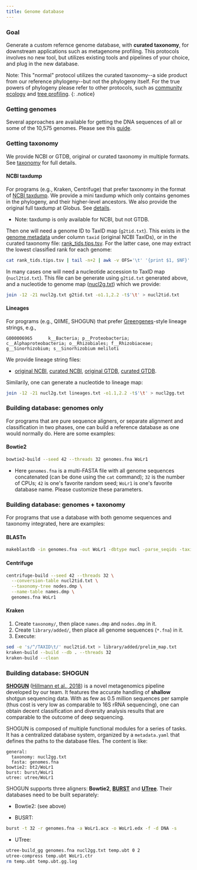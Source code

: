 ```yaml
---
title: Genome database
---
```


### Goal

Generate a custom refernce genome database, with **curated taxonomy**, for downstream applications such as metagenome profiling. This protocols involves no new tool, but utilizes existing tools and pipelines of your choice, and plug in the new database.

Note: This "normal" protocol utilizes the curated taxonomy--a side product from our reference phylogeny--but not the phylogeny itself. For the true powers of phylogeny please refer to other protocols, such as [community ecology](community_ecology) and [tree profiling](tree_profiling).
{: .notice}


### Getting genomes

Several approaches are available for getting the DNA sequences of all or some of the 10,575 genomes. Please see this [guide](../data/genomes).

### Getting taxonomy

We provide NCBI or GTDB, original or curated taxonomy in multiple formats. See [taxonomy](../data/taxonomy) for full details.

#### NCBI taxdump

For programs (e.g., Kraken, Centrifuge) that prefer taxonomy in the format of [NCBI taxdump](ftp://ftp.ncbi.nlm.nih.gov/pub/taxonomy/). We provide a mini taxdump which only contains genomes in the phylogeny, and their higher-level ancestors. We also provide the original full taxdump at Globus. See [details](../data/taxonomy/ncbi/taxdump).

- Note: taxdump is only available for NCBI, but not GTDB.

Then one will need a genome ID to TaxID map (`g2tid.txt`). This exists in the [genome metadata](../data/genome/metadata.tsv.bz2) under column `taxid` (original NCBI TaxIDs), or in the curated taxonomy file: [rank_tids.tips.tsv](../data/taxonomy/ncbi/curation/rank_tids.tips.tsv.bz2). For the latter case, one may extract the lowest classified rank for each genome:

```bash
cat rank_tids.tips.tsv | tail -n+2 | awk -v OFS='\t' '{print $1, $NF}' > g2tid.txt
```

In many cases one will need a nucleotide accession to TaxID map (`nucl2tid.txt`). This file can be generate using `g2tid.txt` generated above, and a nucleotide to genome map ([nucl2g.txt](../data/genomes/nucl2g.txt.bz2)) which we provide: 

```bash
join -12 -21 nucl2g.txt g2tid.txt -o1.1,2.2 -t$'\t' > nucl2tid.txt
```

#### Lineages

For programs (e.g., QIIME, SHOGUN) that prefer [Greengenes](http://greengenes.lbl.gov/Download/)-style lineage strings, e.g.,

```
G000006965      k__Bacteria; p__Proteobacteria; c__Alphaproteobacteria; o__Rhizobiales; f__Rhizobiaceae; g__Sinorhizobium; s__Sinorhizobium meliloti
```

We provide lineage string files:

- [original NCBI](../data/taxonomy/ncbi/lineages.txt.bz2), [curated NCBI](../data/taxonomy/ncbi/curation/lineages.txt.bz2), [original GTDB](../data/taxonomy/gtdb/lineages.txt.bz2), [curated GTDB](../data/taxonomy/gtdb/curation/lineages.txt.bz2).

Similarily, one can generate a nucleotide to lineage map:

```bash
join -12 -21 nucl2g.txt lineages.txt -o1.1,2.2 -t$'\t' > nucl2gg.txt
```

### Building database: genomes only

For programs that are pure sequence aligners, or separate alignment and classification in two phases, one can build a reference database as one would normally do. Here are some examples:

#### Bowtie2

```bash
bowtie2-build --seed 42 --threads 32 genomes.fna WoLr1
```

- Here `genomes.fna` is a multi-FASTA file with all genome sequences concatenated (can be done using the `cat` command); `32` is the number of CPUs; `42` is one's favorite random seed; `WoLr1` is one's favorite database name. Please customize these parameters.

### Building database: genomes + taxonomy

For programs that use a database with both genome sequences and taxonomy integrated, here are examples:

#### BLASTn

```bash
makeblastdb -in genomes.fna -out WoLr1 -dbtype nucl -parse_seqids -taxid_map nucl2tid.txt
```

#### Centrifuge

```bash
centrifuge-build --seed 42 --threads 32 \
  --conversion-table nucl2tid.txt \
  --taxonomy-tree nodes.dmp \
  --name-table names.dmp \
  genomes.fna WoLr1
```

#### Kraken

1. Create `taxonomy/`, then place `names.dmp` and `nodes.dmp` in it.
2. Create `library/added/`, then place all genome sequences (`*.fna`) in it.
3. Execute:

```bash
sed -e 's/^/TAXID\t/' nucl2tid.txt > library/added/prelim_map.txt
kraken-build --build --db . --threads 32
kraken-build --clean
```


### Building database: SHOGUN

[**SHOGUN**](https://github.com/knights-lab/SHOGUN) ([Hillmann et al., 2018](https://msystems.asm.org/content/3/6/e00069-18)) is a novel metagenomics pipeline developed by our team. It features the accurate handling of **shallow** shotgun sequencing data. With as few as 0.5 million sequences per sample (thus cost is very low as comparable to 16S rRNA sequencing), one can obtain decent classification and diversity analysis results that are comparable to the outcome of deep sequencing.

SHOGUN is composed of multiple functional modules for a series of tasks. It has a centralized database system, organized by a `metadata.yaml` that defines the paths to the database files. The content is like:

```
general:
  taxonomy: nucl2gg.txt
  fasta: genomes.fna
bowtie2: bt2/WoLr1
burst: burst/WoLr1
utree: utree/WoLr1
```

SHOGUN supports three aligners: **Bowtie2**, [**BURST**](https://github.com/knights-lab/BURST) and [**UTree**](https://github.com/knights-lab/UTree). Their databases need to be built separately:

- Bowtie2: (see above)

- BUSRT:

```bash
burst -t 32 -r genomes.fna -a WoLr1.acx -o WoLr1.edx -f -d DNA -s
```

- UTree:

```bash
utree-build_gg genomes.fna nucl2gg.txt temp.ubt 0 2
utree-compress temp.ubt WoLr1.ctr
rm temp.ubt temp.ubt.gg.log
```
